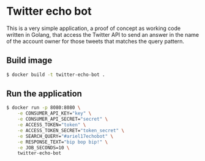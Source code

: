 # Twitter echo bot

This is a very simple application, a proof of concept as working code written in
Golang, that access the Twitter API to send an answer in the name of the account
owner for those tweets that matches the query pattern.

## Build image

```bash
$ docker build -t twitter-echo-bot .
```

## Run the application

```bash
$ docker run -p 8080:8080 \
    -e CONSUMER_API_KEY="key" \
    -e CONSUMER_API_SECRET="secret" \
    -e ACCESS_TOKEN="token" \
    -e ACCESS_TOKEN_SECRET="token_secret" \
    -e SEARCH_QUERY="#ariel17echobot" \
    -e RESPONSE_TEXT="bip bop bip!" \
    -e JOB_SECONDS=10 \
    twitter-echo-bot
```
